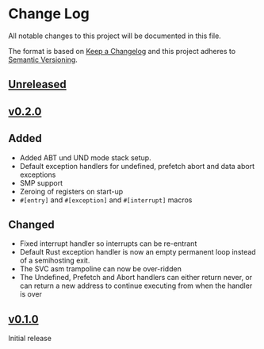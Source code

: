 # Change Log

All notable changes to this project will be documented in this file.

The format is based on [Keep a Changelog](http://keepachangelog.com/)
and this project adheres to [Semantic Versioning](http://semver.org/).

## [Unreleased]

## [v0.2.0]

## Added

- Added ABT und UND mode stack setup.
- Default exception handlers for undefined, prefetch abort and data abort exceptions
- SMP support
- Zeroing of registers on start-up
- `#[entry]` and `#[exception]` and `#[interrupt]` macros

## Changed

- Fixed interrupt handler so interrupts can be re-entrant
- Default Rust exception handler is now an empty permanent loop instead of a semihosting exit.
- The SVC asm trampoline can now be over-ridden
- The Undefined, Prefetch and Abort handlers can either return never, or can return a new address to continue executing from when the handler is over

## [v0.1.0]

Initial release

[Unreleased]: https://github.com/rust-embedded/cortex-ar/compare/cortex-r-rt-v0.2.0...HEAD
[v0.2.0]: https://github.com/rust-embedded/cortex-ar/compare/cortex-r-rt-v0.1.0...cortex-r-rt-v0.2.0
[v0.1.0]: https://github.com/rust-embedded/cortex-ar/releases/tag/cortex-r-rt-v0.1.0
